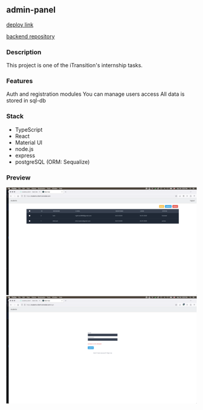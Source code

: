 ## admin-panel

[deploy link](https://students-client1.onrender.com)

[backend repository](https://github.com/project1dmtrackdev/students-server)

### Description

This project is one of the iTransition's internship tasks.

### Features

Auth and registration modules
You can manage users access
All data is stored in sql-db

### Stack

-   TypeScript
-   React
-   Material UI
-   node.js
-   express
-   postgreSQL (ORM: Sequalize)

### Preview

![Preview](public/preview1.png)
![Preview](public/preview2.png)
